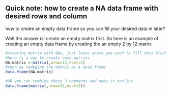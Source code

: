 ## Quick note: how to create a NA data frame with desired rows and column
how to create an empty data frame so you can fill your desired data in later? 

Well the answer is! create an empty matrix frist. So here is an example of creating an empty data frame by creating the an empty 2 by 12 matrix
```r
#creating matrix with NAs, just leave where you used to fill data blank
#here is a way to create such matrixs
NA.matrix <-matrix(,nrow=12,ncol=2)
#then we redegine the matrix as a data frame
data.frame(NA.matrix)

#OR you can combine those 2 commands and make it oneline 
data.frame(matrix(,nrow=12,ncol=2))
```
